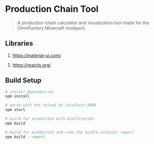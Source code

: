 # Production Chain Tool

> A production chain calculator and visualization tool made for the OmniFactory Minecraft modpack.

## Libraries

1. <https://material-ui.com/>

2. <https://reactjs.org/>

## Build Setup

``` bash
# install dependencies
npm install

# serve with hot reload at localhost:3000
npm start

# build for production with minification
npm build

# build for production and view the bundle analyzer report
npm build --report
```
